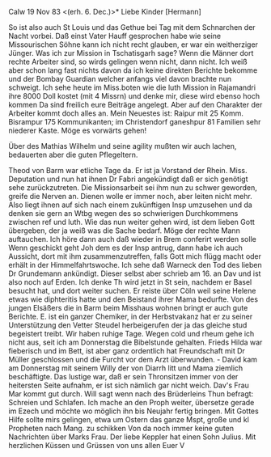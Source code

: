  Calw 19 Nov 83
 <(erh. 6. Dec.)>*
Liebe Kinder [Hermann]

So ist also auch St Louis und das Gethue bei Tag mit dem Schnarchen der Nacht vorbei. Daß einst Vater Hauff gesprochen habe wie seine Missourischen Söhne kann ich nicht recht glauben, er war ein weitherziger Jünger. Was ich zur Mission in Tschatisgarh sage? Wenn die Männer dort rechte Arbeiter sind, so wirds gelingen wenn nicht, dann nicht. Ich weiß aber schon lang fast nichts davon da ich keine direkten Berichte bekomme und der Bombay Guardian welcher anfangs viel davon brachte nun schweigt. Ich sehe heute im Miss.boten wie die luth Mission in Rajamandri ihre 8000 Doll kostet (mit 4 Missrn) und denke mir, diese wird ebenso hoch kommen Da sind freilich eure Beiträge angelegt. Aber auf den Charakter der Arbeiter kommt doch alles an. Mein Neuestes ist: Raipur mit 25 Komm. Bisrampur 175 Kommunikanten; im Christendorf ganeshpur 81 Familien sehr niederer Kaste. Möge es vorwärts gehen!

Über des Mathias Wilhelm und seine agility mußten wir auch lachen, bedauerten aber die guten Pflegeltern.

Theod von Barm war etliche Tage da. Er ist ja Vorstand der Rhein. Miss. Deputation und nun hat ihnen Dr Fabri angekündigt daß er sich genötigt sehe zurückzutreten. Die Missionsarbeit sei ihm nun zu schwer geworden, greife die Nerven an. Dienen wolle er immer noch, aber leiten nicht mehr. Also liegt ihnen auf sich nach einem zukünftigen Insp umzusehen und da denken sie gern an Wtbg wegen des so schwierigen Durchkommens zwischen ref und luth. Wie das nun weiter gehen wird, ist dem lieben Gott übergeben, der ja weiß was die Sache bedarf. Möge der rechte Mann auftauchen. Ich höre dann auch daß wieder in Brem conferirt werden solle Wenn geschickt geht Joh dem es der Insp antrug, dann habe ich auch Aussicht, dort mit ihm zusammenzutreffen, falls Gott mich flügg macht oder erhält in der Himmelfahrtswoche. 
Ich sehe daß Warneck den Tod des lieben Dr Grundemann ankündigt. Dieser selbst aber schrieb am 16. an Dav und ist also noch auf Erden. 
Ich denke Th wird jetzt in St sein, nachdem er Basel besucht hat, und dort weiter suchen. Er reiste über Cöln weil seine Helene etwas wie diphteritis hatte und den Beistand ihrer Mama bedurfte. Von des jungen Elsäßers die in Barm beim Misshaus wohnen bringt er auch gute Berichte. E. ist ein ganzer Chemiker, in der Herbstvakanz hat er zu seiner Unterstützung den Vetter Steudel herbeigerufen der ja das gleiche stud begeistert treibt. 
Wir haben ruhige Tage. Wegen cold und rheum gehe ich nicht aus, seit ich am Donnerstag die Bibelstunde gehalten. Frieds Hilda war fieberisch und im Bett, ist aber ganz ordentlich hat Freundschaft mit Dr Müller geschlossen und die Furcht vor dem Arzt überwunden. - David kam am Donnerstag mit seinem Willy der von Diarrh litt und Mama ziemlich beschäftigte. Das lustige war, daß er sein Thronsitzen immer von der heitersten Seite aufnahm, er ist sich nämlich gar nicht weich. Dav's Frau Mar kommt gut durch. Will sagt wenn nach des Brüderleins Thun befragt: Schreien und Schlafen. 
Ich mache an den Proph weiter, übersetze gerade im Ezech und möchte wo möglich ihn bis Neujahr fertig bringen. Mit Gottes Hilfe sollte mirs gelingen, etwa um Ostern das ganze Mspt, große und kl Propheten nach Mang. zu schikken Von da noch immer keine guten Nachrichten über Marks Frau. Der liebe Keppler hat einen Sohn Julius. Mit herzlichen Küssen und Grüssen von uns allen
 Euer V
